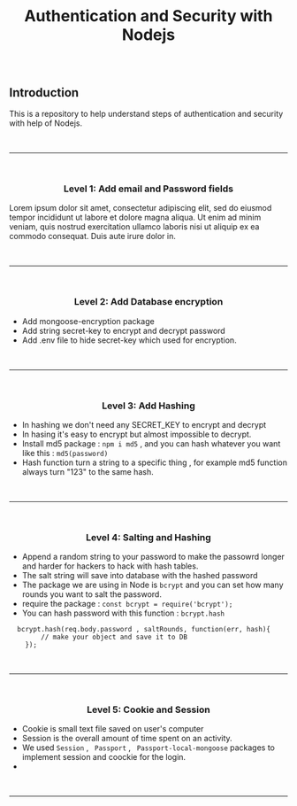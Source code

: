 <h1>
<br>
<div align="center">
    <!-- <img src="images/contribute.png" height="90"> -->
    <p >Authentication and Security with Nodejs</p>
</div>

  
  
</h1>

<br>

## Introduction 
This is a repository to help understand steps of authentication and security with help of Nodejs.

<br>

<hr>
<br>

### <p align="center">Level 1: Add email and Password fields</p>

Lorem ipsum dolor sit amet, consectetur adipiscing elit, sed do eiusmod tempor incididunt ut labore et dolore magna aliqua. Ut enim ad minim veniam, quis nostrud exercitation ullamco laboris nisi ut aliquip ex ea commodo consequat. Duis aute irure dolor in.

<br>

<hr>

<br>

### <p align="center">Level 2: Add Database encryption</p>

- Add mongoose-encryption package
- Add string secret-key to encrypt and decrypt password
- Add .env file to hide secret-key which used for encryption.

<br>

<hr>

<br>

### <p align="center">Level 3: Add Hashing</p>

- In hashing we don't need any SECRET_KEY to encrypt and decrypt
- In hasing it's easy to encrypt but almost impossible to decrypt.
- Install md5 package : `npm i md5` , and you can hash whatever you want like this : `md5(password)`
- Hash function turn a string to a specific thing , for example md5 function always  turn "123" to the same hash. 

<br>

<hr>
<br>

### <p align="center">Level 4: Salting and Hashing</p>

- Append a random string to your password to make the passowrd longer and harder for hackers to hack with hash tables.
- The salt string will save into database with the hashed password
- The package we are using in Node is `bcrypt` and you can set how many rounds you want to salt the password. 
- require the package : `const bcrypt = require('bcrypt');`
- You can hash password with this function : `bcrypt.hash`
```
  bcrypt.hash(req.body.password , saltRounds, function(err, hash){
        // make your object and save it to DB
    });
```
<br>

<hr>
<br>

### <p align="center">Level 5: Cookie and Session</p>

- Cookie is small text file saved on user's computer
- Session is the overall amount of time spent on an activity.
- We used `Session` , ` Passport` , ` Passport-local-mongoose` packages to implement session and coockie for the login.
-

<br>

<hr>